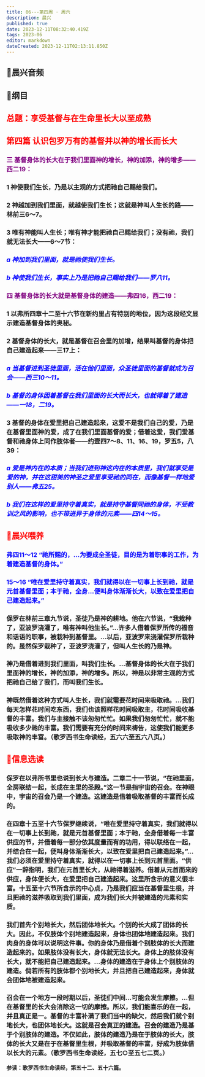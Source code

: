 ```yaml
---
title: 06---第四周 · 周六
description: 晨兴
published: true
date: 2023-12-11T08:32:40.419Z
tags: 2023-06
editor: markdown
dateCreated: 2023-12-11T02:13:11.850Z
---
```


## 🎵晨兴音频

## 📖纲目

## <font color=red>总题：享受基督与在生命里长大以至成熟</font>

## <font color=red>第四篇   认识包罗万有的基督并以神的增长而长大</font>

### <font color=purple>三   基督身体的长大在于我们里面神的增长，神的加添，神的增多——西二19：</font>

### 1   神使我们生长，乃是以主观的方式把祂自己赐给我们。

### 2   神越加到我们里面，就越使我们生长；这就是神叫人生长的路——林前三6～7。

### 3   唯有神能叫人生长；唯有神才能把祂自己赐给我们；没有祂，我们就无法长大——6～7节：

### <font color=blue>*a   神加到我们里面，就是祂使我们生长。*</font>

### <font color=blue>*b   神使我们生长，事实上乃是把祂自己赐给我们——罗八11。*</font>

### <font color=purple>四   基督身体的长大就是基督身体的建造——弗四16，西二19：</font>

### 1   以弗所四章十二至十六节在新约里占有特别的地位，因为这段经文显示建造基督身体的奥秘。

### 2   基督身体的长大，就是基督在召会里的加增，结果叫基督的身体把自己建造起来——三17上：

### <font color=blue>*a   当基督进到圣徒里面，活在他们里面，众圣徒里面的基督就成为召会——西三10～11。*</font>

### <font color=blue>*b   基督的身体因着基督在我们里面的长大而长大，也就得着了建造——一18，二19。*</font>

### 3   基督的身体在爱里把自己建造起来，这爱不是我们自己的爱，乃是在基督里面神的爱，成了在我们里面基督的爱；借着这爱，我们爱基督和祂身体上同作肢体者——约壹四7～8、11、16、19，罗五5，八39：

### <font color=blue>*a   爱是神内在的本质；当我们进到神这内在的本质里，我们就享受是爱的神，并在这甜美的神圣之爱里享受祂的同在，而像基督一样地爱别人——弗五25。*</font>

### <font color=blue>*b   我们在这样的爱里持守着真实，就是持守基督同祂的身体，不受教训之风的影响，也不带进异于身体的元素——四14～15。*</font>

## <font color=red>📖晨兴喂养</font>

### <font color=blue>弗四11～12   “祂所赐的，…为要成全圣徒，目的是为着职事的工作，为着建造基督的身体。”</font>

### <font color=blue>15～16   “唯在爱里持守着真实，我们就得以在一切事上长到祂，就是元首基督里面；本于祂，全身…便叫身体渐渐长大，以致在爱里把自己建造起来。”</font>

### 保罗在林前三章九节说，圣徒乃是神的耕地。他在六节说，“我栽种了，亚波罗浇灌了，唯有神叫他生长。”…许多人借着保罗所传的福音和话语的职事，被栽种到基督里。…以后，亚波罗来浇灌保罗所栽种的。虽然保罗栽种了，亚波罗浇灌了，但叫人生长的乃是神。

### 神乃是借着进到我们里面，叫我们生长。…基督身体的长大在于我们里面神的增长，神的加添，神的增多。所以，神是以非常主观的方式把祂自己给了我们，而叫我们生长。

### 神既然借着这种方式叫人生长，我们就需要花时间来吸取祂。…我们每天怎样花时间吃东西，我们也该照样花时间吸取主，花时间吸收基督的丰富。我们与主接触不该匆匆忙忙。如果我们匆匆忙忙，就不能吸收多少祂的丰富。我们需要有充分的时间来祷告，这使我们能更多吸取神的丰富。（歌罗西书生命读经，五六六至五六八页。）

## <font color=red>📖信息选读</font>

### 保罗在以弗所书里也说到长大与建造。二章二十一节说，“在祂里面，全房联结一起，长成在主里的圣殿。”这一节是指宇宙的召会。在神眼中，宇宙的召会乃是一个建造。这建造是借着吸取基督的丰富而长成的。

### 在四章十五至十六节保罗继续说，“唯在爱里持守着真实，我们就得以在一切事上长到祂，就是元首基督里面；本于祂，全身借着每一丰富供应的节，并借着每一部分依其度量而有的功用，得以联络在一起，并结合在一起，便叫身体渐渐长大，以致在爱里把自己建造起来。”…我们必须在爱里持守着真实，就得以在一切事上长到元首里面。“供应”一辞指明，我们在元首里长大，从祂得着滋养。借着从元首而来的供应，身体便长大，在爱里把自己建造起来。这里所含示的意义很丰富。十五至十六节所含示的中心点，乃是我们应当在基督里生根，并且把祂的滋养吸取到我们里面，成为我们长大并被建造的元素和实质。

### 我们首先个别地长大，然后团体地长大。个别的长大成了团体的长大。因此，不仅肢体个别地建造起来，身体也团体地建造起来。我们肉身的身体可以说明这件事。你的身体乃是借着个别肢体的长大而建造起来的。如果肢体没有长大，身体就无法长大。身体上的肢体没有长大，就不能把自己建造起来。…身体的建造在于身体上个别肢体的建造。倘若所有的肢体都个别地长大，并且把自己建造起来，身体就会团体地被建造起来。

### 召会在一个地方一段时期以后，圣徒们中间…可能会发生摩擦。…但在基督里的长大会消除这一切的摩擦。所以，我们能喜乐的在一起，并且真正是一。基督的丰富补满了我们当中的缺欠，然后我们就个别地长大，也团体地长大。这就是召会真正的建造。召会的建造乃是基于个别肢体的建造。不仅如此，肢体的建造乃是在于肢体的长大，肢体的长大又是在于在基督里生根，并吸取基督的丰富，好成为肢体借以长大的元素。（歌罗西书生命读经，五七○至五七二页。）

**参读：歌罗西书生命读经，第五十二、五十六篇。**
<!-- Google tag (gtag.js) -->
<script async src="https://www.googletagmanager.com/gtag/js?id=G-1P8709Z16T"></script>
<script>
  window.dataLayer = window.dataLayer || [];
  function gtag(){dataLayer.push(arguments);}
  gtag('js', new Date());

  gtag('config', 'G-1P8709Z16T');
</script>